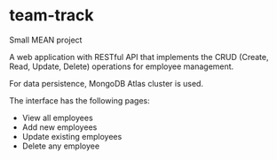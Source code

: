 # team-track
Small MEAN project

A web application with RESTful API that implements the CRUD (Create, Read, Update, Delete) operations for employee management.

For data persistence, MongoDB Atlas cluster is used.

The interface has the following pages:
- View all employees
- Add new employees
- Update existing employees
- Delete any employee
